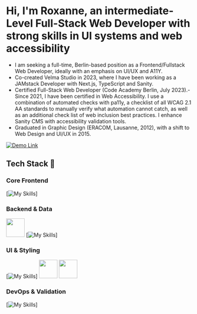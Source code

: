 # Hi, I'm Roxanne, an intermediate-Level Full-Stack Web Developer with strong skills in UI systems and web accessibility
- I am seeking a full-time, Berlin-based position as a Frontend/Fullstack Web Developer, ideally with an emphasis on UI/UX and A11Y.
- Co-created Velma Studio in 2023, where I have been working as a JAMstack Developer with Next.js, TypeScript and Sanity.
- Certified Full-Stack Web Developer (Code Academy Berlin, July 2023).- Since 2021, I have been certified in Web Accessibility. I use a combination of automated checks with pa11y, a checklist of all WCAG 2.1 AA standards to manually verify what automation cannot catch, as well as an additional check list of web inclusion best practices. I enhance Sanity CMS with accessibility validation tools. 
- Graduated in Graphic Design (ERACOM, Lausanne, 2012), with a shift to Web Design and UI/UX in 2015.


<a href="https://github.com/ROXBOZ/pvssy-talk-app-router">
  <img src="https://img.shields.io/badge/SEE%20THE%20DEMO-FF1493?style=for-the-badge&logo=rocket&logoColor=white" alt="Demo Link"/>
</a>



 
## Tech Stack 🍜
### Core Frontend
[![My Skills](https://skillicons.dev/icons?i=html,css,js,ts,react,nextjs,regex)]
### Backend & Data
<img src="https://www.svgrepo.com/show/354309/sanity.svg" width="50"/> [![My Skills](https://skillicons.dev/icons?i=mongodb,express,nodejs,graphql,firebase)]

### UI & Styling
[![My Skills](https://skillicons.dev/icons?i=figma,sass,tailwind)]
<img src="https://www.svgrepo.com/show/354397/storybook-icon.svg" width="50" />
<img src="https://webcurate.co/assets/images/tool-favicons/CNEpncJ.webp" width="50" />


### DevOps & Validation
[![My Skills](https://skillicons.dev/icons?i=git,github,jest,githubactions)]




